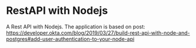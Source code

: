 # RestAPI with Nodejs

A Rest API with Nodejs. The application is based on post: https://developer.okta.com/blog/2019/03/27/build-rest-api-with-node-and-postgres#add-user-authentication-to-your-node-api













